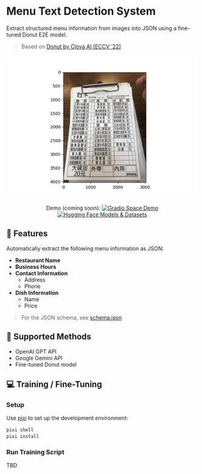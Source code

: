 # Menu Text Detection System

Extract structured menu information from images into JSON using a fine-tuned Donut E2E model.  
> Based on [Donut by Clova AI (ECCV ’22)](https://github.com/clovaai/donut)

<div align="center">

<img src="./assets/demo.gif" alt="demo" width="500"/><br>

Demo (coming soon): [![Gradio Space Demo](https://img.shields.io/badge/GradioSpace-Demo-important?logo=huggingface)]()<br>
[![Hugging Face Models & Datasets](https://img.shields.io/badge/HuggingFace-Models_&_Datasets-important?logo=huggingface)](https://huggingface.co/collections/ryanlinjui/menu-text-detection-670ccf527626bb004bbfb39b)

</div>

## 🚀 Features

Automatically extract the following menu information as JSON:

- **Restaurant Name**  
- **Business Hours**  
- **Contact Information**  
  - Address  
  - Phone  
- **Dish Information**  
  - Name  
  - Price  

> For the JSON schema, see [schema.json]()

## 🔧 Supported Methods

- OpenAI GPT API  
- Google Gemini API  
- Fine-tuned Donut model  

## 💻 Training / Fine-Tuning

### Setup

Use [pixi](https://pixi.sh/latest) to set up the development environment:

```bash
pixi shell
pixi install
```

### Run Training Script
TBD
